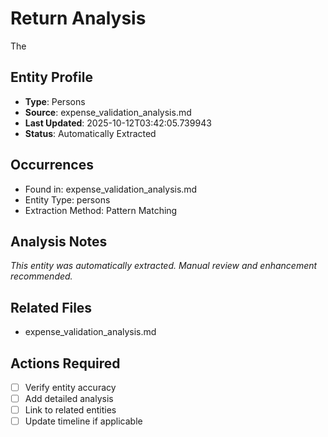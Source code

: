 # Return Analysis

The

## Entity Profile
- **Type**: Persons
- **Source**: expense_validation_analysis.md
- **Last Updated**: 2025-10-12T03:42:05.739943
- **Status**: Automatically Extracted

## Occurrences
- Found in: expense_validation_analysis.md
- Entity Type: persons
- Extraction Method: Pattern Matching

## Analysis Notes
*This entity was automatically extracted. Manual review and enhancement recommended.*

## Related Files
- expense_validation_analysis.md

## Actions Required
- [ ] Verify entity accuracy
- [ ] Add detailed analysis
- [ ] Link to related entities
- [ ] Update timeline if applicable
